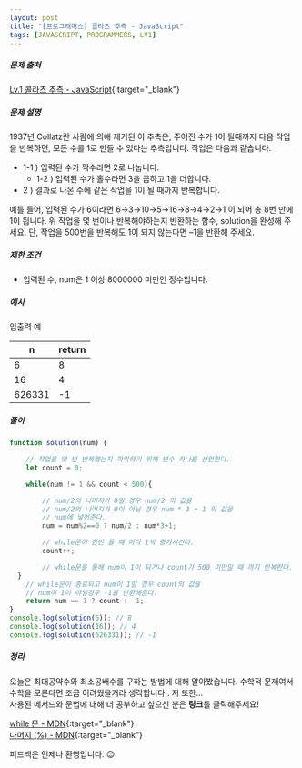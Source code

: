 ```yaml
---
layout: post
title: "[프로그래머스] 콜라츠 추측 - JavaScript"
tags: [JAVASCRIPT, PROGRAMMERS, LV1]
---
```

##### 문제 출처
[Lv.1 콜라츠 추측 - JavaScript](https://programmers.co.kr/learn/courses/30/lessons/12943?language=javascript){:target="_blank"}

##### 문제 설명
1937년 Collatz란 사람에 의해 제기된 이 추측은, 주어진 수가 1이 될때까지 다음 작업을 반복하면, 모든 수를 1로 만들 수 있다는 추측입니다. 작업은 다음과 같습니다.
* 1-1 ) 입력된 수가 짝수라면 2로 나눕니다. 
    * 1-2 ) 입력된 수가 홀수라면 3을 곱하고 1을 더합니다.
* 2 ) 결과로 나온 수에 같은 작업을 1이 될 때까지 반복합니다.

예를 들어, 입력된 수가 6이라면 6→3→10→5→16→8→4→2→1 이 되어 총 8번 만에 1이 됩니다. 위 작업을 몇 번이나 반복해야하는지 반환하는 함수, solution을 완성해 주세요. 단, 작업을 500번을 반복해도 1이 되지 않는다면 –1을 반환해 주세요.

##### 제한 조건
* 입력된 수, num은 1 이상 8000000 미만인 정수입니다.

##### 예시
입출력 예

|n|return|
|---|---|
|6|8|
|16|4|
|626331|-1|

##### 풀이
```javascript
function solution(num) {

    // 작업을 몇 번 반복했는지 파악하기 위해 변수 하나를 선언한다.
    let count = 0;

    while(num != 1 && count < 500){

        // num/2의 나머지가 0일 경우 num/2 의 값을
        // num/2의 나머지가 0이 아닐 경우 num * 3 + 1 의 값을
        // num에 넣어준다.
        num = num%2==0 ? num/2 : num*3+1;

        // while문이 한번 돌 때 마다 1씩 증가시킨다.
        count++;

        // while문을 통해 num이 1이 되거나 count가 500 미만일 때 까지 반복한다.
  }
    // while문이 종료되고 num이 1일 경우 count의 값을
    // num이 1이 아닐경우 -1을 반환해준다.
    return num == 1 ? count : -1;
}
console.log(solution(6)); // 8
console.log(solution(16)); // 4
console.log(solution(626331)); // -1
```

##### 정리
오늘은 최대공약수와 최소공배수를 구하는 방법에 대해 알아봤습니다. 수학적 문제여서 수학을 모른다면 조금 어려웠을거라 생각합니다.. 저 또한...<br />
사용된 메서드와 문법에 대해 더 공부하고 싶으신 분은 **링크**를 클릭해주세요!

[while 문 - MDN](https://developer.mozilla.org/ko/docs/Web/JavaScript/Reference/Statements/while){:target="_blank"}<br />
[나머지 (%) - MDN](https://developer.mozilla.org/ko/docs/Web/JavaScript/Reference/Operators/Remainder){:target="_blank"}

피드백은 언제나 환영입니다. 😊
